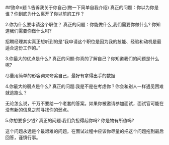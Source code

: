 ##致命n题
1.告诉我关于你自己(做一下简单自我介绍)
真正的问题：你以为你是谁？你到底为什么离开了你以前的工作？

2.你为什么要申请这个职位？
真正的问题：你能做什么,我们需要你做什么? 你知道我们需要你做什么吗?

招聘经理其实真正想听到的是“我申请这个职位是因为我的技能、经验和动机是最适合这份工作的。”

3.你最大的优点是什么?
真正的问题:你真的了解自己？你知道我们的问题是什么呢?

尽量用简单的形容词来夸奖自己，最好有拿得出手的数据

4.你最大的弱点是什么?
真正的问题:我是不是在考虑你？你会和别人一样遇见困难就逃跑么？

无论怎么说，千万不要给一个老套的答案。如果你被邀请参加面试，面试官可能在没有新的信息之前寻找你的弱点。

5.你想要多少钱?
真正的问题:我们负担得起你吗? 你是物有所值吗?

这个问题永远是个最艰难的问题。在面试过程中应该你尽量的把这个问题拖到最后回答，谨慎行事。
